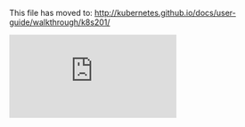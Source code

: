 This file has moved to: http://kubernetes.github.io/docs/user-guide/walkthrough/k8s201/


<!-- BEGIN MUNGE: GENERATED_ANALYTICS -->
[![Analytics](https://kubernetes-site.appspot.com/UA-36037335-10/GitHub/docs/user-guide/walkthrough/k8s201.md?pixel)]()
<!-- END MUNGE: GENERATED_ANALYTICS -->
